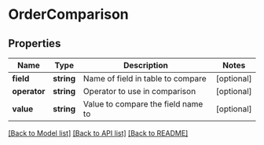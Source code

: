 # OrderComparison

## Properties
Name | Type | Description | Notes
------------ | ------------- | ------------- | -------------
**field** | **string** | Name of field in table to compare | [optional] 
**operator** | **string** | Operator to use in comparison | [optional] 
**value** | **string** | Value to compare the field name to | [optional] 

[[Back to Model list]](../README.md#documentation-for-models) [[Back to API list]](../README.md#documentation-for-api-endpoints) [[Back to README]](../README.md)


